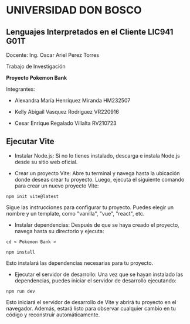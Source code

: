 # UNIVERSIDAD DON BOSCO
## Lenguajes Interpretados en el Cliente LIC941 G01T
Docente: Ing. Oscar Ariel Perez Torres

Trabajo de Investigación

**Proyecto Pokemon Bank**

Integrantes:

- Alexandra María Henríquez Miranda HM232507

- Kelly Abigail Vasquez Rodriguez VR220916

- Cesar Enrique Regalado Villalta RV210723

## Ejecutar Vite 

- Instalar Node.js: Si no lo tienes instalado, descarga e instala Node.js desde su sitio web oficial.

- Crear un proyecto Vite: Abre tu terminal y navega hasta la ubicación donde deseas crear tu proyecto. Luego, ejecuta el siguiente comando para crear un nuevo proyecto Vite:

`npm init vite@latest`

Sigue las instrucciones para configurar tu proyecto. Puedes elegir un nombre y un template, como "vanilla", "vue", "react", etc.

- Instalar dependencias: Después de que se haya creado el proyecto, navega hasta su directorio y ejecuta:

`cd < Pokemon Bank >`

`npm install`

Esto instalará las dependencias necesarias para tu proyecto.

- Ejecutar el servidor de desarrollo: Una vez que se hayan instalado las dependencias, puedes iniciar el servidor de desarrollo ejecutando:

`npm run dev`

Esto iniciará el servidor de desarrollo de Vite y abrirá tu proyecto en el navegador. Además, estará listo para observar cualquier cambio en tu código y reconstruir automáticamente.